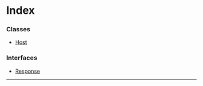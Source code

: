 

# Index

### Classes

* [Host](../classes/_host_index_.host.md)

### Interfaces

* [Response](../interfaces/_host_index_.response.md)

---

